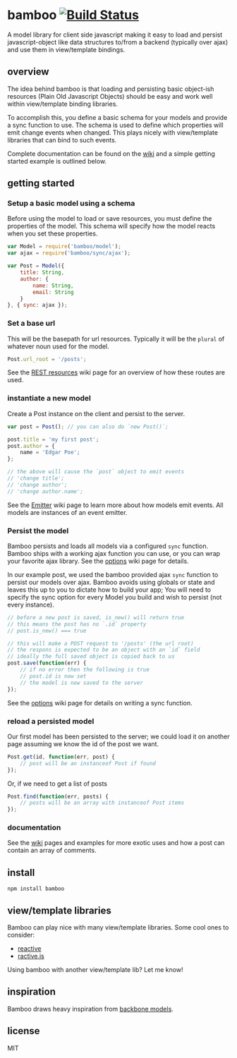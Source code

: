 # bamboo [![Build Status](https://travis-ci.org/defunctzombie/bamboo.png?branch=wip)](https://travis-ci.org/defunctzombie/bamboo)

A model library for client side javascript making it easy to load and persist javascript-object like data structures to/from a backend (typically over ajax) and use them in view/template bindings.

## overview

The idea behind bamboo is that loading and persisting basic object-ish resources (Plain Old Javascript Objects) should be easy and work well within view/template binding libraries.

To accomplish this, you define a basic schema for your models and provide a sync function to use. The schema is used to define which properties will emit change events when changed. This plays nicely with view/template libraries that can bind to such events.

Complete documentation can be found on the [wiki] and a simple getting started example is outlined below.

## getting started

### Setup a basic model using a schema

Before using the model to load or save resources, you must define the properties of the model. This schema will specify how the model reacts when you set these properties.

```javascript
var Model = require('bamboo/model');
var ajax = require('bamboo/sync/ajax');

var Post = Model({
    title: String,
    author: {
        name: String,
        email: String
    }
}, { sync: ajax });
```

### Set a base url

This will be the basepath for url resources. Typically it will be the `plural` of whatever noun used for the model.

```javascript
Post.url_root = '/posts';
```

See the [REST resources][wiki-rest-resources] wiki page for an overview of how these routes are used.

### instantiate a new model

Create a Post instance on the client and persist to the server.

```javascript
var post = Post(); // you can also do `new Post()`;

post.title = 'my first post';
post.author = {
    name = 'Edgar Poe';
};

// the above will cause the `post` object to emit events
// 'change title';
// 'change author';
// 'change author.name';
```

See the [Emitter][wiki-emitter] wiki page to learn more about how models emit events. All models are instances of an event emitter.

### Persist the model

Bamboo persists and loads all models via a configured `sync` function. Bamboo ships with a working ajax function you can use, or you can wrap your favorite ajax library. See the [options][wiki-options] wiki page for details.

In our example post, we used the bamboo provided ajax `sync` function to persist our models over ajax. Bamboo avoids using globals or state and leaves this up to you to dictate how to build your app; You will need to specify the sync option for every Model you build and wish to persist (not every instance).

```javascript
// before a new post is saved, is_new() will return true
// this means the post has no `.id` property
// post.is_new() === true

// this will make a POST request to '/posts' (the url root)
// the respons is expected to be an object with an `id` field
// ideally the full saved object is copied back to us
post.save(function(err) {
    // if no error then the following is true
    // post.id is now set
    // the model is now saved to the server
});
```

See the [options][wiki-options] wiki page for details on writing a sync function.

### reload a persisted model

Our first model has been persisted to the server; we could load it on another page assuming we know the id of the post we want.

```javascript
Post.get(id, function(err, post) {
    // post will be an instanceof Post if found
});
```

Or, if we need to get a list of posts

```javascript
Post.find(function(err, posts) {
    // posts will be an array with instanceof Post items
});
```

### documentation

See the [wiki] pages and examples for more exotic uses and how a post can contain an array of comments.

## install

```shell
npm install bamboo
```

## view/template libraries

Bamboo can play nice with many view/template libraries. Some cool ones to consider:

* [reactive](https://github.com/component/reactive)
* [ractive.js](http://www.ractivejs.org/)

Using bamboo with another view/template lib? Let me know!

## inspiration

Bamboo draws heavy inspiration from [backbone models](http://backbonejs.org/#Model).

## license

MIT

[wiki]: wiki
[wiki-emitter]: emitter
[wiki-rest-resources]: wiki-rest-resouces
[wiki-options]: options
